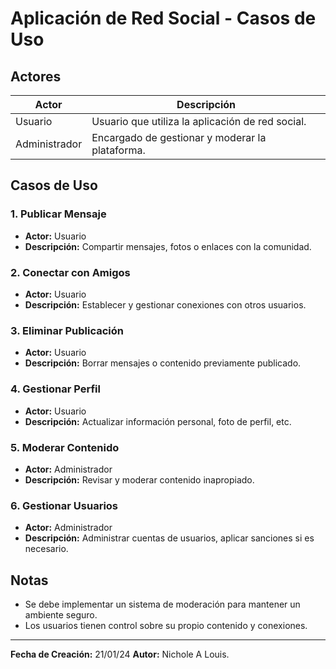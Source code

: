 # Aplicación de Red Social - Casos de Uso

## Actores

| Actor          | Descripción                                        |
|----------------|----------------------------------------------------|
| Usuario        | Usuario que utiliza la aplicación de red social.  |
| Administrador  | Encargado de gestionar y moderar la plataforma.    |

## Casos de Uso

### 1. Publicar Mensaje

- **Actor:** Usuario
- **Descripción:** Compartir mensajes, fotos o enlaces con la comunidad.
  
### 2. Conectar con Amigos

- **Actor:** Usuario
- **Descripción:** Establecer y gestionar conexiones con otros usuarios.
  
### 3. Eliminar Publicación

- **Actor:** Usuario
- **Descripción:** Borrar mensajes o contenido previamente publicado.
  
### 4. Gestionar Perfil

- **Actor:** Usuario
- **Descripción:** Actualizar información personal, foto de perfil, etc.
  
### 5. Moderar Contenido

- **Actor:** Administrador
- **Descripción:** Revisar y moderar contenido inapropiado.
  
### 6. Gestionar Usuarios

- **Actor:** Administrador
- **Descripción:** Administrar cuentas de usuarios, aplicar sanciones si es necesario.

## Notas

- Se debe implementar un sistema de moderación para mantener un ambiente seguro.
- Los usuarios tienen control sobre su propio contenido y conexiones.

---

**Fecha de Creación:** 21/01/24
**Autor:** Nichole A Louis.
